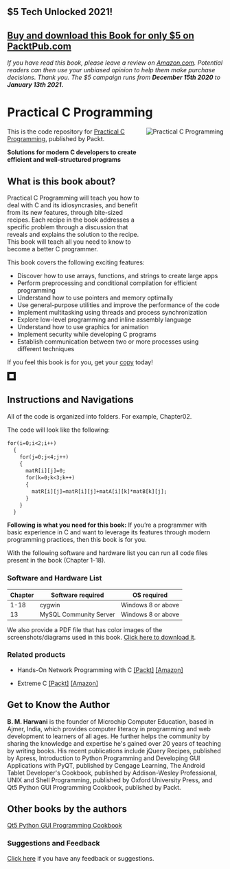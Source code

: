 ## $5 Tech Unlocked 2021!
[Buy and download this Book for only $5 on PacktPub.com](https://www.packtpub.com/product/c-programming-cookbook/9781786467300)
-----
*If you have read this book, please leave a review on [Amazon.com](https://www.amazon.com/gp/product/1786467305).     Potential readers can then use your unbiased opinion to help them make purchase decisions. Thank you. The $5 campaign         runs from __December 15th 2020__ to __January 13th 2021.__*

# Practical C Programming

<a href="https://www.packtpub.com/in/programming/c-programming-cookbook?utm_source=github&utm_medium=repository&utm_campaign=9781838641108 "><img src="https://packt-type-cloud.s3.amazonaws.com/uploads/sites/3624/2020/02/cover.png" alt="Practical C Programming" height="256px" align="right"></a>

This is the code repository for [Practical C Programming](https://www.packtpub.com/in/programming/c-programming-cookbook?utm_source=github&utm_medium=repository&utm_campaign=9781838641108), published by Packt.

**Solutions for modern C developers to create efficient and well-structured programs**

## What is this book about?
Practical C Programming will teach you how to deal with C and its idiosyncrasies, and benefit from its new features, through bite-sized recipes. Each recipe in the book addresses a specific problem through a discussion that reveals and explains the solution to the recipe. This book will teach all you need to know to become a better C programmer.

This book covers the following exciting features:
* Discover how to use arrays, functions, and strings to create large apps
* Perform preprocessing and conditional compilation for efficient programming
* Understand how to use pointers and memory optimally
* Use general-purpose utilities and improve the performance of the code
* Implement multitasking using threads and process synchronization
* Explore low-level programming and inline assembly language
* Understand how to use graphics for animation
* Implement security while developing C programs
* Establish communication between two or more processes using different techniques

If you feel this book is for you, get your [copy](https://www.amazon.com/dp/1789617456) today!

<a href="https://www.packtpub.com/?utm_source=github&utm_medium=banner&utm_campaign=GitHubBanner"><img src="https://raw.githubusercontent.com/PacktPublishing/GitHub/master/GitHub.png" 
alt="https://www.packtpub.com/" border="5" /></a>

## Instructions and Navigations
All of the code is organized into folders. For example, Chapter02.

The code will look like the following:
```
for(i=0;i<2;i++)
  {
    for(j=0;j<4;j++)
    {
      matR[i][j]=0;
      for(k=0;k<3;k++)
      {
        matR[i][j]=matR[i][j]+matA[i][k]*matB[k][j];
      }
    }
  }
```

**Following is what you need for this book:**
If you’re a programmer with basic experience in C and want to leverage its features through modern programming practices, then this book is for you.

With the following software and hardware list you can run all code files present in the book (Chapter 1-18).
### Software and Hardware List
| Chapter | Software required | OS required |
| -------- | ------------------------------------ | ----------------------------------- |
| 1-18 | cygwin | Windows 8 or above |
| 13 | MySQL Community Server | Windows 8 or above |

We also provide a PDF file that has color images of the screenshots/diagrams used in this book. [Click here to download it](https://static.packt-cdn.com/downloads/9781838641108_ColorImages.pdf).

### Related products
* Hands-On Network Programming with C [[Packt]](https://www.packtpub.com/networking-and-servers/hands-network-programming-c?utm_source=github&utm_medium=repository&utm_campaign=9781789349863) [[Amazon]](https://www.amazon.com/dp/1789349869)

* Extreme C [[Packt]](https://www.packtpub.com/programming/extreme-c?utm_source=github&utm_medium=repository&utm_campaign=9781789343625) [[Amazon]](https://www.amazon.com/dp/1789343623/)

## Get to Know the Author
**B. M. Harwani**
is the founder of Microchip Computer Education, based in Ajmer, India, which provides computer literacy in programming and web development to learners of all ages. He further helps the community by sharing the knowledge and expertise he's gained over 20 years of teaching by writing books. His recent publications include jQuery Recipes, published by Apress, Introduction to Python Programming and Developing GUI Applications with PyQT, published by Cengage Learning, The Android Tablet Developer's Cookbook, published by Addison-Wesley Professional, UNIX and Shell Programming, published by Oxford University Press, and Qt5 Python GUI Programming Cookbook, published by Packt.

## Other books by the authors
[Qt5 Python GUI Programming Cookbook](https://www.packtpub.com/application-development/qt5-python-gui-programming-cookbook?utm_source=github&utm_medium=repository&utm_campaign=9781788831000)

### Suggestions and Feedback
[Click here](https://docs.google.com/forms/d/e/1FAIpQLSdy7dATC6QmEL81FIUuymZ0Wy9vH1jHkvpY57OiMeKGqib_Ow/viewform) if you have any feedback or suggestions.


